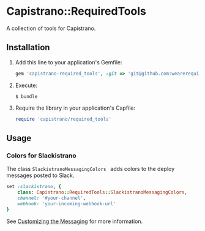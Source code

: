 # Capistrano::RequiredTools

A collection of tools for Capistrano.


## Installation

1. Add this line to your application's Gemfile:

   ```ruby
   gem 'capistrano-required_tools', :git => 'git@github.com:wearerequired/capistrano-required_tools.git', :tag => 'v0.0.1'
   ```

2. Execute:

   ```
   $ bundle
   ```

3. Require the library in your application's Capfile:

   ```ruby
   require 'capistrano/required_tools'
   ```
   
   
## Usage

### Colors for Slackistrano

The class `SlackistranoMessagingColors ` adds colors to the deploy messages posted to Slack.

```ruby
set :slackistrano, {
    class: Capistrano::RequiredTools::SlackistranoMessagingColors,
    channel: '#your-channel',
    webhook: 'your-incoming-webhook-url'
}
```

See [Customizing the Messaging](https://github.com/phallstrom/slackistrano/tree/v3.1.0#customizing-the-messaging) for more information.
